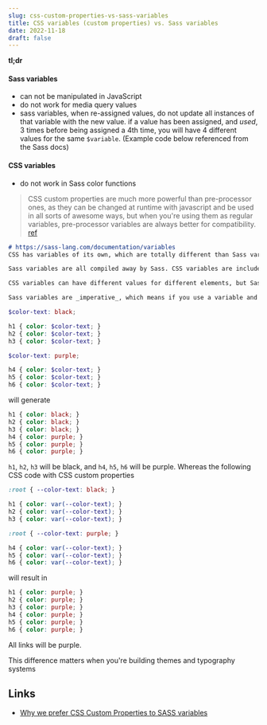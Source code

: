 ```yaml
---
slug: css-custom-properties-vs-sass-variables
title: CSS variables (custom properties) vs. Sass variables
date: 2022-11-18
draft: false
---
```


**tl;dr**

#### Sass variables
- can not be manipulated in JavaScript
- do not work for media query values
- sass variables, when re-assigned values, do not update all instances of that variable with the new value. if a value has been assigned, and _used_, 3 times before being assigned a 4th time, you will have 4 different values for the same `$variable`. (Example code below referenced from the Sass docs)

#### CSS variables
- do not work in Sass color functions


> CSS custom properties are much more powerful than pre-processor ones, as they can be changed at runtime with javascript and be used in all sorts of awesome ways, but when you're using them as regular variables, pre-processor variables are always better for compatibility. [ref](https://stackoverflow.com/a/48615476)



```md
# https://sass-lang.com/documentation/variables
CSS has variables of its own, which are totally different than Sass variables. Know the differences!

Sass variables are all compiled away by Sass. CSS variables are included in the CSS output.

CSS variables can have different values for different elements, but Sass variables only have one value at a time.

Sass variables are _imperative_, which means if you use a variable and then change its value, the earlier use will stay the same. CSS variables are _declarative_, which means if you change the value, it’ll affect both earlier uses and later uses.
```

```scss
$color-text: black;

h1 { color: $color-text; }
h2 { color: $color-text; }
h3 { color: $color-text; }

$color-text: purple;

h4 { color: $color-text; }
h5 { color: $color-text; }
h6 { color: $color-text; }
```

will generate

```css
h1 { color: black; }
h2 { color: black; }
h3 { color: black; }
h4 { color: purple; }
h5 { color: purple; }
h6 { color: purple; }
```

`h1`, `h2`, `h3` will be black, and `h4`, `h5`, `h6` will be purple. Whereas the following CSS code with CSS custom properties 

```css
:root { --color-text: black; }

h1 { color: var(--color-text); }
h2 { color: var(--color-text); }
h3 { color: var(--color-text); }

:root { --color-text: purple; }

h4 { color: var(--color-text); }
h5 { color: var(--color-text); }
h6 { color: var(--color-text); }
```

will result in 

```css
h1 { color: purple; }
h2 { color: purple; }
h3 { color: purple; }
h4 { color: purple; }
h5 { color: purple; }
h6 { color: purple; }
```

All links will be purple.

This difference matters when you're building themes and typography systems

Links
---

- [Why we prefer CSS Custom Properties to SASS variables](https://codyhouse.co/blog/post/css-custom-properties-vs-sass-variables)